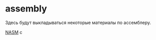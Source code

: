 # assembly
Здесь будут выкладываться некоторые материалы по ассемблеру.

[NASM](https://github.com/vasyarv/assembly/tree/master/nasm)
c
